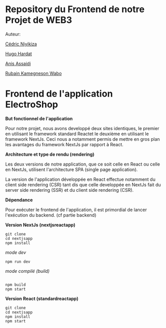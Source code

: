 # Repository du Frontend de notre Projet de WEB3

Auteur: 

[Cédric Niyikiza](https://github.com/CedricNiyiVinci)

[Hugo Hardat](https://github.com/hhardat)

[Anis Assaidi](https://github.com/anistricks)

[Rubain Kamegneson Wabo](https://github.com/rubainwabo)
    
# Frontend de l'application ElectroShop

**But fonctionnel de l'application**

Pour notre projet, nous avons developpé deux sites identiques, le premier en utilisant le framework standard Reactet le deuxième en utilisant le framework NextJs. Ceci nous a notamment permis de mettre en gros plan les avantages du framework NextJs par rapport à React.

**Architecture et type de rendu (rendering)**

Les deux versions de notre application, que ce soit celle en React ou celle en NextJs, utilisent l'architecture SPA (single page application).

La version de l'application développée en React effectue notamment du client side rendering (CSR) tant dis que celle developpée en NextJs fait du server side rendering (SSR) et du client side rendering (CSR).


**Dépendance**

Pour exécuter le frontend de l'application, il est primordial de lancer l'exécution du backend. (cf partie backend)

**Version NextJs (nextjsreactapp)**

```
git clone
cd nextjsapp
npm install

```
_mode dev_
```
npm run dev

```
_mode compilé (build)_

```

npm build
npm start

```

**Version React (standardreactapp)**

```
git clone
cd nextjsapp
npm install
npm start
```
